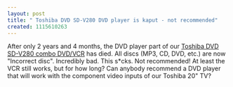 ```yaml
---
layout: post
title: " Toshiba DVD SD-V280 DVD player is kaput - not recommended"
created: 1115610263
---
```

<p>After only 2 years and 4 months, the DVD player part of our <a href="http://www.google.ca/search?q=toshiba+dvd+sd-v280&amp;sourceid=mozilla-search&amp;start=0&amp;start=0&amp;ie=utf-8&amp;oe=utf-8&amp;client=firefox-a&amp;rls=org.mozilla:en-US:official">Toshiba DVD SD-V280 combo DVD/VCR</a> has died. All discs (MP3, CD, DVD, etc.) are now "Incorrect disc". Incredibly bad. This s*cks. Not recommended! At least the VCR still works, but for how long? Can anybody recommend a DVD player that will work with the component video inputs of our Toshiba 20" TV?</p>

